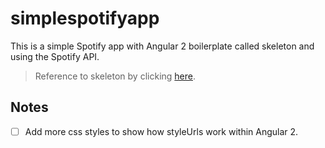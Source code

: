 # simplespotifyapp
This is a simple Spotify app with Angular 2 boilerplate called skeleton and using the Spotify API.
> Reference to skeleton by clicking [here](https://github.com/poopierosary/skeleton).

## Notes
- [ ] Add more css styles to show how styleUrls work within Angular 2.